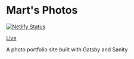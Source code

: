 # Mart's Photos

[![Netlify Status](https://api.netlify.com/api/v1/badges/cd88e833-eb20-4755-b1cb-a09b9855d826/deploy-status)](https://app.netlify.com/sites/martsphotos/deploys)

[Live](https://martsphotos.netlify.app/)

A photo portfolio site built with Gatsby and Sanity
  